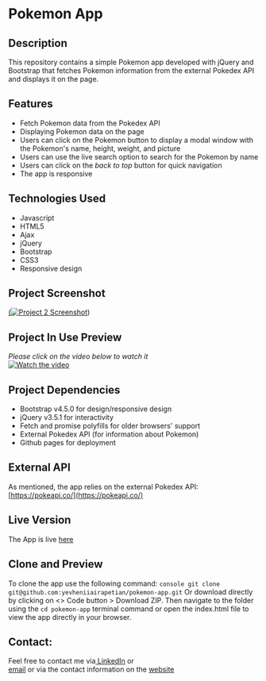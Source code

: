# Pokemon App

## Description
This repository contains a simple Pokemon app developed with jQuery and Bootstrap that fetches Pokemon information from the external Pokedex API and displays it on the page.

## Features
- Fetch Pokemon data from the Pokedex API
- Displaying Pokemon data on the page
- Users can click on the Pokemon button to display a modal window with the Pokemon's name, height, weight, and picture
- Users can use the live search option to search for the Pokemon by name
- Users can click on the _back to top_ button for quick navigation
- The app is responsive

## Technologies Used
- Javascript
- HTML5
- Ajax
- jQuery
- Bootstrap
- CSS3
- Responsive design

## Project Screenshot
[(<a href="https://ibb.co/Mc8mYBT"><img src="https://i.ibb.co/HTLVn3j/2023-10-13-23h17-56.png" alt="Project 2 Screenshot" border="0"></a>)]([https://youtu.be/vt5fpE0bzSY](https://streamable.com/qglgcd))   
## Project In Use Preview
_Please click on the video below to watch it_   
[![Watch the video](https://i.ibb.co/HTLVn3j/2023-10-13-23h17-56.png)](https://streamable.com/5lurz9)

## Project Dependencies
- Bootstrap v4.5.0 for design/responsive design
- jQuery v3.5.1 for interactivity
- Fetch and promise polyfills for older browsers' support
- External Pokedex API (for information about Pokemon)
- Github pages for deployment

## External API 
As mentioned, the app relies on the external Pokedex API: 
[https://pokeapi.co/](https://pokeapi.co/) 

## Live Version
The App is live [here](https://yevheniiairapetian.github.io/pokemon-app/)

## Clone and Preview 
To clone the app use the following command:
```console git clone git@github.com:yevheniiairapetian/pokemon-app.git```
Or download directly by clicking on <> Code button > Download ZIP. Then navigate to the folder using the ```cd pokemon-app``` terminal command or open the index.html file to view the app directly in your browser.

## Contact:
Feel free to contact me via[ LinkedIn](https://www.linkedin.com/in/yevhenii-airapetian/) or  
[email](mailto:sonkozhenia11@gmail.com) or 
via the contact information on the [website](https://yevheniiairapetian.github.io/portfolio-website/contact.html) 





